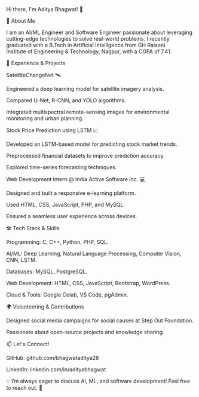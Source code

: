 Hi there, I'm Aditya Bhagwat! 👋

🚀 About Me

  I am an AI/ML Engineer and Software Engineer passionate about leveraging cutting-edge technologies to solve real-world problems. I recently graduated with a B.Tech in Artificial Intelligence from GH Raisoni     
  Institute of Engineering & Technology, Nagpur, with a CGPA of 7.41.

🎯 Experience & Projects

SatelliteChangeNet 🛰️

  Engineered a deep learning model for satellite imagery analysis.
  
  Compared U-Net, R-CNN, and YOLO algorithms.
  
  Integrated multispectral remote-sensing images for environmental monitoring and urban planning.

Stock Price Prediction using LSTM 📈

  Developed an LSTM-based model for predicting stock market trends.
  
  Preprocessed financial datasets to improve prediction accuracy.
  
  Explored time-series forecasting techniques.

Web Development Intern @ India Active Software Inc. 💻

  Designed and built a responsive e-learning platform.
  
  Used HTML, CSS, JavaScript, PHP, and MySQL.
  
  Ensured a seamless user experience across devices.

🛠️ Tech Stack & Skills

  Programming: C, C++, Python, PHP, SQL.
  
  AI/ML: Deep Learning, Natural Language Processing, Computer Vision, CNN, LSTM.
  
  Databases: MySQL, PostgreSQL.
  
  Web Development: HTML, CSS, JavaScript, Bootstrap, WordPress.

  Cloud & Tools: Google Colab, VS Code, pgAdmin.

🌍 Volunteering & Contributions

  Designed social media campaigns for social causes at Step Out Foundation.
  
  Passionate about open-source projects and knowledge sharing.

📫 Let's Connect!

  GitHub: github.com/bhagwataditya28 
  
  LinkedIn: linkedin.com/in/adityabhagwat

💡 I’m always eager to discuss AI, ML, and software development! Feel free to reach out. 🚀

